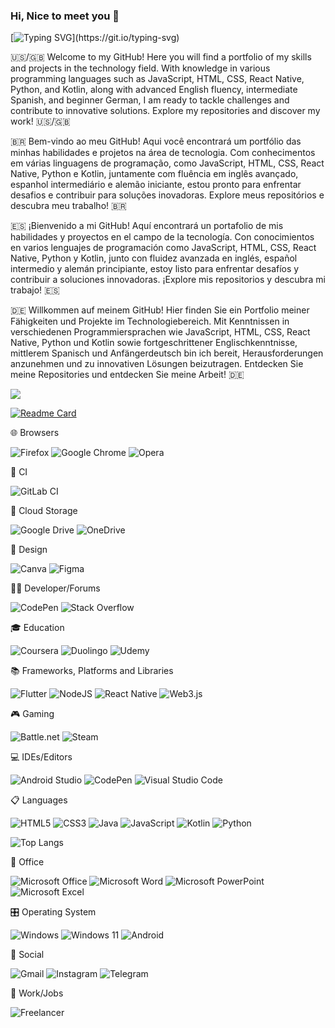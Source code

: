 ### Hi, Nice to meet you 👋

[![Typing SVG](https://readme-typing-svg.herokuapp.com/?color=FAFAD2&size=35&center=true&vCenter=true&width=1000&lines=My+name's+Carlos+Henrique;27+yaers;)](https://git.io/typing-svg)

🇺🇸/🇬🇧 Welcome to my GitHub! Here you will find a portfolio of my skills and projects in the technology field. With knowledge in various programming languages such as JavaScript, HTML, CSS, React Native, Python, and Kotlin, along with advanced English fluency, intermediate Spanish, and beginner German, I am ready to tackle challenges and contribute to innovative solutions. Explore my repositories and discover my work! 🇺🇸/🇬🇧

🇧🇷 Bem-vindo ao meu GitHub! Aqui você encontrará um portfólio das minhas habilidades e projetos na área de tecnologia. Com conhecimentos em várias linguagens de programação, como JavaScript, HTML, CSS, React Native, Python e Kotlin, juntamente com fluência em inglês avançado, espanhol intermediário e alemão iniciante, estou pronto para enfrentar desafios e contribuir para soluções inovadoras. Explore meus repositórios e descubra meu trabalho! 🇧🇷

🇪🇸 ¡Bienvenido a mi GitHub! Aquí encontrará un portafolio de mis habilidades y proyectos en el campo de la tecnología. Con conocimientos en varios lenguajes de programación como JavaScript, HTML, CSS, React Native, Python y Kotlin, junto con fluidez avanzada en inglés, español intermedio y alemán principiante, estoy listo para enfrentar desafíos y contribuir a soluciones innovadoras. ¡Explore mis repositorios y descubra mi trabajo! 🇪🇸

🇩🇪 Willkommen auf meinem GitHub! Hier finden Sie ein Portfolio meiner Fähigkeiten und Projekte im Technologiebereich. Mit Kenntnissen in verschiedenen Programmiersprachen wie JavaScript, HTML, CSS, React Native, Python und Kotlin sowie fortgeschrittener Englischkenntnisse, mittlerem Spanisch und Anfängerdeutsch bin ich bereit, Herausforderungen anzunehmen und zu innovativen Lösungen beizutragen. Entdecken Sie meine Repositories und entdecken Sie meine Arbeit! 🇩🇪

<picture>
  <source
    srcset="https://github-readme-stats.vercel.app/api?username=karlos97chss&show_icons=true&theme=dark"
    media="(prefers-color-scheme: dark)"
  />
  <source
    srcset="https://github-readme-stats.vercel.app/api?username=karlos97chss&show_icons=true"
    media="(prefers-color-scheme: light), (prefers-color-scheme: no-preference)"
  />
  <img src="https://github-readme-stats.vercel.app/api?username=karlos97chss&show_icons=true" />
</picture>

[![Readme Card](https://github-readme-stats.vercel.app/api/pin/?username=karlos97chss&repo=github-readme-stats)](https://github.com/karlos97chss/github-readme-stats)

🌐 Browsers

![Firefox](https://img.shields.io/badge/Firefox-FF7139?style=for-the-badge&logo=Firefox-Browser&logoColor=white)
![Google Chrome](https://img.shields.io/badge/Google%20Chrome-4285F4?style=for-the-badge&logo=GoogleChrome&logoColor=white)
![Opera](https://img.shields.io/badge/Opera-FF1B2D?style=for-the-badge&logo=Opera&logoColor=white)

🔬 CI

![GitLab CI](https://img.shields.io/badge/gitlab%20ci-%23181717.svg?style=for-the-badge&logo=gitlab&logoColor=white)

📂 Cloud Storage

![Google Drive](https://img.shields.io/badge/Google%20Drive-4285F4?style=for-the-badge&logo=googledrive&logoColor=white)
![OneDrive](https://img.shields.io/badge/OneDrive-0078D4.svg?style=for-the-badge&logo=microsoftonedrive&logoColor=white)
 
🎨 Design

![Canva](https://img.shields.io/badge/Canva-%2300C4CC.svg?style=for-the-badge&logo=Canva&logoColor=white)
![Figma](https://img.shields.io/badge/figma-%23F24E1E.svg?style=for-the-badge&logo=figma&logoColor=white)

🧑‍💻 Developer/Forums

![CodePen](https://img.shields.io/badge/Codepen-000000?style=for-the-badge&logo=codepen&logoColor=white)
![Stack Overflow](https://img.shields.io/badge/-Stackoverflow-FE7A16?style=for-the-badge&logo=stack-overflow&logoColor=white)

🎓 Education

![Coursera](https://img.shields.io/badge/Coursera-%230056D2.svg?style=for-the-badge&logo=Coursera&logoColor=white)
![Duolingo](https://img.shields.io/badge/Duolingo-%234DC730.svg?style=for-the-badge&logo=Duolingo&logoColor=white)
![Udemy](https://img.shields.io/badge/Udemy-A435F0?style=for-the-badge&logo=Udemy&logoColor=white)

📚 Frameworks, Platforms and Libraries

![Flutter](https://img.shields.io/badge/Flutter-%2302569B.svg?style=for-the-badge&logo=Flutter&logoColor=white)
![NodeJS](https://img.shields.io/badge/node.js-6DA55F?style=for-the-badge&logo=node.js&logoColor=white)
![React Native](https://img.shields.io/badge/react_native-%2320232a.svg?style=for-the-badge&logo=react&logoColor=%2361DAFB)
![Web3.js](https://img.shields.io/badge/web3.js-F16822?style=for-the-badge&logo=web3.js&logoColor=white)

🎮 Gaming

![Battle.net](https://img.shields.io/badge/battle.net-%2300AEFF.svg?style=for-the-badge&logo=battle.net&logoColor=white)
![Steam](https://img.shields.io/badge/steam-%23000000.svg?style=for-the-badge&logo=steam&logoColor=white)

💻 IDEs/Editors

![Android Studio](https://img.shields.io/badge/Android%20Studio-3DDC84.svg?style=for-the-badge&logo=android-studio&logoColor=white)
![CodePen](https://img.shields.io/badge/CodePen-white?style=for-the-badge&logo=codepen&logoColor=black)
![Visual Studio Code](https://img.shields.io/badge/Visual%20Studio%20Code-0078d7.svg?style=for-the-badge&logo=visual-studio-code&logoColor=white)

📋 Languages

![HTML5](https://img.shields.io/badge/html5-%23E34F26.svg?style=for-the-badge&logo=html5&logoColor=white)
![CSS3](https://img.shields.io/badge/css3-%231572B6.svg?style=for-the-badge&logo=css3&logoColor=white)
![Java](https://img.shields.io/badge/java-%23ED8B00.svg?style=for-the-badge&logo=openjdk&logoColor=white)
![JavaScript](https://img.shields.io/badge/javascript-%23323330.svg?style=for-the-badge&logo=javascript&logoColor=%23F7DF1E)
![Kotlin](https://img.shields.io/badge/kotlin-%237F52FF.svg?style=for-the-badge&logo=kotlin&logoColor=white)
![Python](https://img.shields.io/badge/python-3670A0?style=for-the-badge&logo=python&logoColor=ffdd54)

![Top Langs](https://github-readme-stats.vercel.app/api/top-langs/?username=karlos97chss&size_weight=0.5&count_weight=0.5)

🏢 Office

![Microsoft Office](https://img.shields.io/badge/Microsoft_Office-D83B01?style=for-the-badge&logo=microsoft-office&logoColor=white)
![Microsoft Word](https://img.shields.io/badge/Microsoft_Word-2B579A?style=for-the-badge&logo=microsoft-word&logoColor=white)
![Microsoft PowerPoint](https://img.shields.io/badge/Microsoft_PowerPoint-B7472A?style=for-the-badge&logo=microsoft-powerpoint&logoColor=white)
![Microsoft Excel](https://img.shields.io/badge/Microsoft_Excel-217346?style=for-the-badge&logo=microsoft-excel&logoColor=white)

🎛️ Operating System

![Windows](https://img.shields.io/badge/Windows-0078D6?style=for-the-badge&logo=windows&logoColor=white)
![Windows 11](https://img.shields.io/badge/Windows%2011-%230079d5.svg?style=for-the-badge&logo=Windows%2011&logoColor=white)
![Android](https://img.shields.io/badge/Android-3DDC84?style=for-the-badge&logo=android&logoColor=white)

💬 Social

![Gmail](https://img.shields.io/badge/Gmail-D14836?style=for-the-badge&logo=gmail&logoColor=white)
![Instagram](https://img.shields.io/badge/Instagram-%23E4405F.svg?style=for-the-badge&logo=Instagram&logoColor=white)
![Telegram](https://img.shields.io/badge/Telegram-2CA5E0?style=for-the-badge&logo=telegram&logoColor=white)

💼 Work/Jobs

![Freelancer](https://img.shields.io/badge/Freelancer-29B2FE?style=for-the-badge&logo=Freelancer&logoColor=white)


